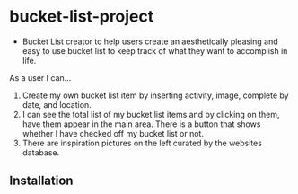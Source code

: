 # bucket-list-project
-	Bucket List creator to help users create an aesthetically pleasing and easy to use bucket list to keep track of what they want to accomplish in life. 

As a user I can…

1.	Create my own bucket list item by inserting activity, image, complete by date, and location.
2.	I can see the total list of my bucket list items and by clicking on them, have them appear in the main area. There is a button that shows whether I have checked off my bucket list or not. 
3. There are inspiration pictures on the left curated by the websites database. 

## Installation 
``` npm install json-server


